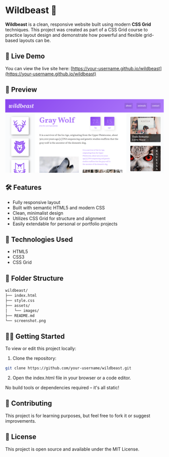 # Wildbeast 🐾

**Wildbeast** is a clean, responsive website built using modern **CSS Grid** techniques. This project was created as part of a CSS Grid course to practice layout design and demonstrate how powerful and flexible grid-based layouts can be.

## 🚀 Live Demo

You can view the live site here: [https://your-username.github.io/wildbeast](https://your-username.github.io/wildbeast)

## 📸 Preview

![Wildbeast Screenshot](screenshot.png)

## 🛠️ Features

- Fully responsive layout
- Built with semantic HTML5 and modern CSS
- Clean, minimalist design
- Utilizes CSS Grid for structure and alignment
- Easily extendable for personal or portfolio projects

## 🧰 Technologies Used

- HTML5
- CSS3
- CSS Grid

## 📁 Folder Structure

```plaintext
wildbeast/
├── index.html
├── style.css
├── assets/
│   └── images/
├── README.md
└── screenshot.png
```

## 🧑‍💻 Getting Started
To view or edit this project locally:

1. Clone the repository:

```bash
git clone https://github.com/your-username/wildbeast.git
```
2. Open the index.html file in your browser or a code editor.

No build tools or dependencies required – it's all static!

## 🤝 Contributing
This project is for learning purposes, but feel free to fork it or suggest improvements.

## 📄 License
This project is open source and available under the MIT License.